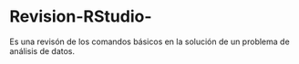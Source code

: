 # Revision-RStudio-
Es una revisón de los comandos básicos en la solución de un problema de análisis de datos. 
